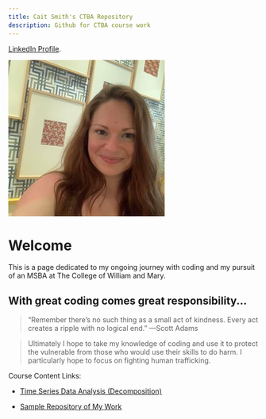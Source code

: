 ```yaml
---
title: Cait Smith's CTBA Repository
description: Github for CTBA course work
---
```



[LinkedIn Profile](https://www.linkedin.com/in/catherine-smith-b093ab3a/).

![Pic](/EscherMuseum.jpg)

# Welcome

This is a page dedicated to my ongoing journey with coding and my pursuit of an MSBA at The College of William and Mary.

## With great coding comes great responsibility...

> “Remember there’s no such thing as a small act of kindness. Every act creates a ripple with no logical end.” —Scott Adams

> Ultimately I hope to take my knowledge of coding and use it to protect the vulnerable from those who would use their skills to do harm. I particularly hope to focus on fighting human trafficking. 


Course Content Links:
  - [Time Series Data Analysis (Decomposition)](/TimeSeriesData/index.md)

  - [Sample Repository of My Work](github.com/caitsmith329/sample)
